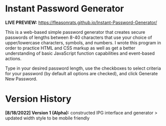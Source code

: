 # Instant Password Generator

<b>LIVE PREVIEW:</b> <a href="https://fleasonrats.github.io/Instant-Password-Generator/">https://fleasonrats.github.io/Instant-Password-Generator/</a>

This is a web-based simple password generator that creates secure passwords of lengths between 8-40 characters that use your choice of upper/lowercase characters, symbols, and numbers. I wrote this program in order to practice HTML and CSS markup as well as get a better understanding of basic JavaScript function capabilities and event-based actions.

Type in your desired password length, use the checkboxes to select criteria for your password (by default all options are checked), and click Generate New Password.

<h1>Version History</h1>
<b>[8/18/2022] Version 1 (Alpha):</b> constructed IPG interface and generator
> updated width style to be mobile friendly
